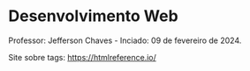 # Desenvolvimento Web
 Professor: Jefferson Chaves - 
 Inciado: 09 de fevereiro de 2024.

Site sobre tags: https://htmlreference.io/
